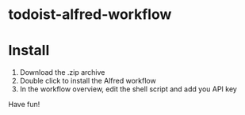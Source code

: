 todoist-alfred-workflow
=======================

# Install

1. Download the .zip archive
2. Double click to install the Alfred workflow
3. In the workflow overview, edit the shell script and add you API key

Have fun!